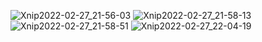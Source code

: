 
    
![Xnip2022-02-27_21-56-03](https://user-images.githubusercontent.com/9571605/155886874-ad6ff65d-4a51-4d3c-b2b9-3e7eba3712df.jpg)
![Xnip2022-02-27_21-58-13](https://user-images.githubusercontent.com/9571605/155886883-cc1d475d-507a-4a22-9239-9e03ab43ac6e.jpg)
![Xnip2022-02-27_21-58-51](https://user-images.githubusercontent.com/9571605/155886888-8b93548b-8573-4846-8872-3c6d05182bea.jpg)
![Xnip2022-02-27_22-04-19](https://user-images.githubusercontent.com/9571605/155886907-1b804bff-b03f-4561-8e56-486852eee6e8.jpg)


